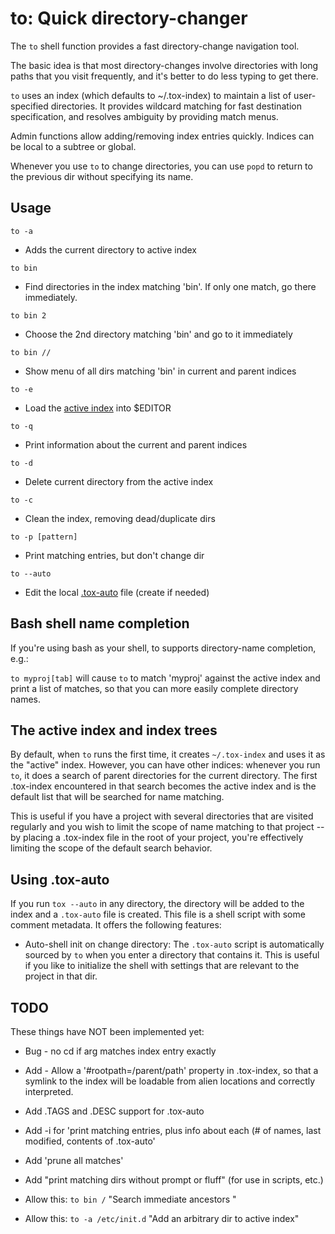 # to: Quick directory-changer

The `to` shell function provides a fast directory-change navigation tool.

The basic idea is that most directory-changes involve directories with long paths that you visit frequently, and it's better to do less typing to get there.

`to` uses an index (which defaults to ~/.tox-index) to maintain a list of user-specified directories. It provides wildcard matching for fast destination specification, and resolves ambiguity by providing match menus.

Admin functions allow adding/removing index entries quickly. Indices can be local to a subtree or global.

Whenever you use `to` to change directories, you can use `popd` to return to the previous dir without specifying its name.

## Usage


`to -a`
  * Adds the current directory to active index

`to bin`
  * Find directories in the index matching 'bin'.  If only one match, go there immediately.

`to bin 2`
  * Choose the 2nd directory matching 'bin' and go to it immediately

`to bin //`
  * Show menu of all dirs matching 'bin' in current and parent indices

`to -e`
   * Load the [active index](#active_index) into $EDITOR

`to -q`
   * Print information about the current and parent indices

`to -d`
   * Delete current directory from the active index

`to -c`
   * Clean the index, removing dead/duplicate dirs

`to -p [pattern]`
   * Print matching entries, but don't change dir

`to --auto`
   * Edit the local [.tox-auto](#using-tox-auto) file (create if needed)


## Bash shell name completion

If you're using bash as your shell, to supports directory-name completion, e.g.:

`to myproj[tab]`  will cause `to` to match 'myproj' against the active index and print a list of matches, so that you can more easily complete directory names.

## The active index and index trees
<a name='active_index' />

By default, when `to` runs the first time, it creates `~/.tox-index` and uses it as the "active" index.  However, you can have other indices: whenever you run `to`, it does a search of parent directories for the current directory.  The first .tox-index encountered in that search becomes the active index and is the default list that will be searched for name matching.

This is useful if you have a project with several directories that are visited regularly and you wish to limit the scope of name matching to that project -- by placing a .tox-index file in the root of your project, you're effectively limiting the scope of the default search behavior.

## Using .tox-auto
If you run `tox --auto` in any directory, the directory will be added to the index and a `.tox-auto` file is created.  This file is a shell script with some comment metadata.  It offers the following features:

- Auto-shell init on change directory:
The `.tox-auto` script is automatically sourced by `to` when you enter a directory that contains it.  This is useful if you like to initialize the shell with settings that are relevant to the project in that dir.


## TODO
These things have NOT been implemented yet:

* Bug - no cd if arg matches index entry exactly

* Add - Allow a '#rootpath=/parent/path' property in .tox-index, so that 
    a symlink to the index will be loadable from alien locations and correctly interpreted.

* Add .TAGS and .DESC support for .tox-auto

* Add -i for 'print matching entries, plus info about each (# of names, last modified, contents of .tox-auto'

* Add 'prune all matches'

* Add "print matching dirs without prompt or fluff" (for use in scripts, etc.)

* Allow this:
    `to bin /`
    "Search immediate ancestors "

* Allow this:
    `to -a /etc/init.d`
    "Add an arbitrary dir to active index"




